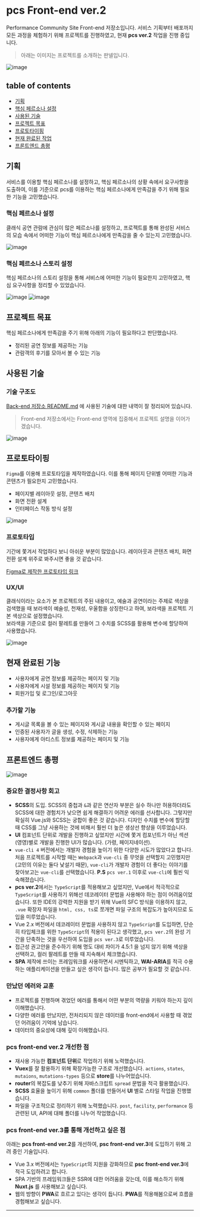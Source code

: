 # pcs Front-end ver.2
Performance Community Site Front-end 저장소입니다.
서비스 기획부터 배포까지 모든 과정을 체험하기 위해 프로젝트를 진행하였고, 현재 **pcs ver.2** 작업을 진행 중입니다.

> 아래는 이미지는 프로젝트를 소개하는 판넬입니다.  

![image](https://user-images.githubusercontent.com/60806840/88348206-c5247000-cd87-11ea-97dc-c679f2570dcd.png)

## table of contents
- [기획](#기획)
- [핵심 페르소나 설정](#핵심-페르소나-설정)
- [사용된 기술](#사용된-기술)
- [프로젝트 목표](#프로젝트-목표)
- [프로토타이핑](#프로토타이핑)
- [현재 완료된 작업](#현재-완료된-작업)  
- [프론트엔드 총평](#프론트엔드-총평)  


## 기획
서비스를 이용할 핵심 페르소나를 설정하고, 핵심 페르소나의 상황 속에서 요구사항을 도출하여, 이를 기준으로 pcs를 이용하는 핵심 페르소나에게 만족감을 주기 위해 필요한 기능을 고민했습니다.  


### 핵심 페르소나 설정
클래식 공연 관람에 관심이 많은 페르소나를 설정하고, 프로젝트를 통해 완성된 서비스의 모습 속에서 어떠한 기능이 핵심 페르소나에게 만족감을 줄 수 있는지 고민했습니다.

![image](https://user-images.githubusercontent.com/60806840/88351317-d0c86480-cd90-11ea-9319-50f7ee652a33.png)

### 핵심 페르소나 스토리 설정
핵심 페르소나의 스토리 설정을 통해 서비스에 어떠한 기능이 필요한지 고민하였고, 핵심 요구사항을 정리할 수 있었습니다.

![image](https://user-images.githubusercontent.com/60806840/88351338-e6d62500-cd90-11ea-8018-bf0c3aa5b891.png)
![image](https://user-images.githubusercontent.com/60806840/88353402-45eb6800-cd98-11ea-8024-7c60c9b02f6b.png)


## 프로젝트 목표
핵심 페르소나에게 만족감을 주기 위해 아래의 기능이 필요하다고 판단했습니다.  
- 정리된 공연 정보를 제공하는 기능
- 관람객의 후기를 모아서 볼 수 있는 기능


## 사용된 기술

### 기술 구조도
[Back-end 저장소 README.md](https://github.com/imseongtae/pcs-back-end#%EC%82%AC%EC%9A%A9%EB%90%9C-%EA%B8%B0%EC%88%A0) 에 사용된 기술에 대한 내역이 잘 정리되어 있습니다.   
> Front-end 저장소에서는 Front-end 영역에 집중해서 프로젝트 설명을 이어가겠습니다.

![image](https://user-images.githubusercontent.com/60806840/88347961-1aac4d00-cd87-11ea-9e29-b8fdd60f73ee.png)



## 프로토타이핑
`Figma`를 이용해 프로토타입을 제작하였습니다. 이를 통해 페이지 단위별 어떠한 기능과 콘텐츠가 필요한지 고민했습니다.

- 페이지별 레이아웃 설정, 콘텐츠 배치
- 화면 전환 설계
- 인터페이스 작동 방식 설정


![image](https://user-images.githubusercontent.com/60806840/88351214-834bf780-cd90-11ea-924e-07d0c9147acb.png)


### 프로토타입
기간에 쫓겨서 작업하다 보니 아쉬운 부분이 많았습니다. 레이아웃과 콘텐츠 배치, 화면 전환 설계 위주로 봐주시면 좋을 것 같습니다.

[Figma로 제작한 프로토타입 링크](https://www.figma.com/proto/IsrM1Pntk3ao0cySFj3IqU/Wireframe-Word-Cloud?node-id=96%3A234&viewport=97%2C217%2C0.07000724971294403&scaling=min-zoom)



### UX/UI
클래식이라는 요소가 본 프로젝트의 주된 내용이고, 예술과 공연이라는 주제로 색상을 검색했을 때 보라색이 예술성, 천재성, 우울함을 상징한다고 하여, 보라색을 프로젝트 기본 색상으로 설정했습니다.  
보라색을 기준으로 컬러 팔레트를 만들어 그 수치를 SCSS를 활용해 변수에 할당하여 사용했습니다.

![image](https://user-images.githubusercontent.com/60806840/89641555-dffcf580-d8ec-11ea-975e-efb4f8c378aa.png)


## 현재 완료된 기능
- 사용자에게 공연 정보를 제공하는 페이지 및 기능
- 사용자에게 시설 정보를 제공하는 페이지 및 기능
- 회원가입 및 로그인/로그아웃

### 추가할 기능
- 게시글 목록을 볼 수 있는 페이지와 게시글 내용을 확인할 수 있는 페이지
- 인증된 사용자가 글을 생성, 수정, 삭제하는 기능
- 사용자에게 아티스트 정보를 제공하는 페이지 및 기능


## 프론트엔드 총평
![image](https://user-images.githubusercontent.com/60806840/88351272-a5457a00-cd90-11ea-80cf-2705b8ad6405.png)

### 중요한 결정사항 회고
- **SCSS**의 도입. SCSS의 중첩과 `&`과 같은 연산자 부분은 실수 하나만 허용하더라도 SCSS에 대한 경험치가 낮으면 쉽게 해결하기 어려운 에러를 선사합니다. 그렇지만 확실히 Vue.js와 SCSS는 궁합이 좋은 것 같습니다. 디자인 수치를 변수에 할당할 때 CSS를 그냥 사용하는 것에 비해서 훨씬 더 높은 생상선 향상을 이루었습니다.
- **UI** 컴포넌트 단위로 개발을 진행하고 싶었지만 시간에 쫓겨 컴포넌트가 아닌 섹션(영영)별로 개발을 진행한 UI가 많습니다. (가령, 페이지네이션).
- `vue-cli 4` 버전에서는 개발자 경험을 높이기 위한 다양한 시도가 많았다고 합니다. 처음 프로젝트를 시작할 때는 `Webpack`과 `vue-cli` 중 무엇을 선택할지 고민했지만(고민의 이유는 둘다 낯설기 때문), `vue-cli`가 개발자 경험이 더 좋다는 이야기를 찾아보고는 `vue-cli`를 선택했습니다. **P.S** `pcs ver.1` 이후로 `vue-cli`에 훨씬 익숙해졌습니다.  
- **pcs ver.2**에서는 `TypeScript`를 적용해보고 싶었지만, Vue에서 적극적으로 `TypeScript`를 사용하기 위해선 데코레이터 문법을 사용해야 하는 점이 어려움이었습니다. 또한 IDE의 강력한 지원을 받기 위해 Vue의 SFC 방식을 이용하지 않고, `.vue` 확장자 파일을 `html, css, ts`로 쪼개면 파일 구조의 복잡도가 높아지므로 도입을 미루었습니다.
- Vue 2.x 버전에서 데코레이터 문법을 사용하지 않고 `TypeScript`를 도입하면, 단순히 타입체크를 위한 `TypeScript`의 적용이 된다고 생각했고, `pcs ver.2`의 완성 기간을 단축하는 것을 우선하여 도입을 `pcs ver.3`로 미루었습니다.
- 접근성 권고안을 준수하기 위해 명도 대비 차이가 4.5:1 을 넘지 않기 위해 색상을 선택하고, 컬러 팔레트를 만들 때 지속해서 체크했습니다. 
- **SPA** 제작에 쓰이는 프레임워크를 사용하면서 시멘틱하고, **WAI-ARIA**를 적극 수용하는 애플리케이션을 만들고 싶은 생각이 듭니다. 많은 공부가 필요할 것 같습니다.

### 만났던 에러와 교훈
- 프로젝트를 진행하며 겪었던 에러를 통해서 어떤 부분의 역량을 키워야 하는지 깊이 이해했습니다.
- 다양한 에러를 만났지만, 전처리되지 않은 데이터를 front-end에서 사용할 때 겪었던 어려움이 기억에 남습니다. 
- 데이터의 중요성에 대해 깊이 이해했습니다.

### pcs front-end ver.2 개선한 점
- 재사용 가능한 **컴포넌트 단위**로 작업하기 위해 노력했습니다.
- **Vuex**를 잘 활용하기 위해 확장가능한 구조로 개선했습니다. `actions`, `states`, `mutaions`, `mutations-types` 등으로 **store**를 나누어었습니다.
- **router**의 복잡도를 낮추기 위해 자바스크립트 `spread` 문법을 적극 활용했습니다.
- **SCSS** 효율을 높이기 위해 `common` 폴더를 만들어서 **UI** 별로 스타일 작업을 진행했습니다.
- 파일을 구조적으로 정리하기 위해 노력했습니다. `post`, `facility`, `performance` 등 관련된 UI, API에 대해 폴더를 나누어 작업했습니다.


### pcs front-end ver.3를 통해 개선하고 싶은 점
아래는 **pcs front-end ver.2**를 개선하여, **psc front-end ver.3**에 도입하기 위해 고려 중인 기술입니다.

- Vue 3.x 버전에서는 `TypeScript`의 지원을 강화하므로 **psc front-end ver.3**에 적극 도입하려고 합니다.
- SPA 기반의 프레임워크들은 SSR에 대한 어려움을 갖는데, 이를 해소하기 위해 **Nuxt.js** 를 사용해보고 싶습니다.
- 웹의 방향이 **PWA**로 흐르고 있다는 생각이 듭니다. **PWA**를 적용해봄으로써 흐름을 경험해보고 싶습니다.

---

